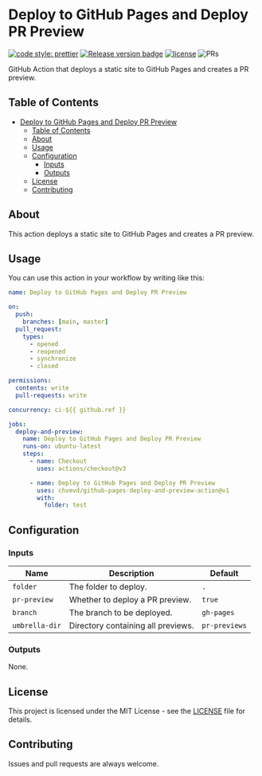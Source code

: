 # Deploy to GitHub Pages and Deploy PR Preview

[![code style: prettier](https://img.shields.io/badge/code_style-prettier-ff69b4.svg?style=flat-square)](https://github.com/prettier/prettier)
[![Release version badge](https://img.shields.io/github/v/release/chvmvd/github-pages-deploy-and-preview-action.svg?logo=github)](https://github.com/chvmvd/github-pages-deploy-and-preview-action/releases)
[![license](https://img.shields.io/badge/license-MIT-informational.svg)](LICENSE)
![PRs](https://img.shields.io/badge/PRs-welcome-brightgreen.svg)

GitHub Action that deploys a static site to GitHub Pages and creates a PR preview.

## Table of Contents

- [Deploy to GitHub Pages and Deploy PR Preview](#deploy-to-github-pages-and-deploy-pr-preview)
  - [Table of Contents](#table-of-contents)
  - [About](#about)
  - [Usage](#usage)
  - [Configuration](#configuration)
    - [Inputs](#inputs)
    - [Outputs](#outputs)
  - [License](#license)
  - [Contributing](#contributing)

## About

This action deploys a static site to GitHub Pages and creates a PR preview.

## Usage

You can use this action in your workflow by writing like this:

```yaml
name: Deploy to GitHub Pages and Deploy PR Preview

on:
  push:
    branches: [main, master]
  pull_request:
    types:
      - opened
      - reopened
      - synchronize
      - closed

permissions:
  contents: write
  pull-requests: write

concurrency: ci-${{ github.ref }}

jobs:
  deploy-and-preview:
    name: Deploy to GitHub Pages and Deploy PR Preview
    runs-on: ubuntu-latest
    steps:
      - name: Checkout
        uses: actions/checkout@v3

      - name: Deploy to GitHub Pages and Deploy PR Preview
        uses: chvmvd/github-pages-deploy-and-preview-action@v1
        with:
          folder: test
```

## Configuration

### Inputs

| Name           | Description                        | Default       |
| -------------- | ---------------------------------- | ------------- |
| `folder`       | The folder to deploy.              | `.`           |
| `pr-preview`   | Whether to deploy a PR preview.    | `true`        |
| `branch`       | The branch to be deployed.         | `gh-pages`    |
| `umbrella-dir` | Directory containing all previews. | `pr-previews` |

### Outputs

None.

## License

This project is licensed under the MIT License - see the [LICENSE](LICENSE) file for details.

## Contributing

Issues and pull requests are always welcome.
